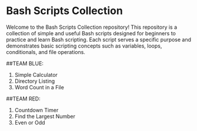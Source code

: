 # Bash Scripts Collection

Welcome to the Bash Scripts Collection repository! This repository is a collection of simple and useful Bash scripts designed for beginners to practice and learn Bash scripting. Each script serves a specific purpose and demonstrates basic scripting concepts such as variables, loops, conditionals, and file operations.

##TEAM BLUE:
1. Simple Calculator
2. Directory Listing
3. Word Count in a File

##TEAM RED:
1. Countdown Timer
2. Find the Largest Number
3. Even or Odd
